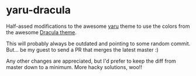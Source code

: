 # yaru-dracula

Half-assed modifications to the awesome
[yaru](https://github.com/ubuntu/yaru) theme to use the colors from
the awesome [Dracula theme](https://draculatheme.com/).

This will probably always be outdated and pointing to some random
commit. But... be my guest to send a PR that merges the latest master
:)

Any other changes are appreciated, but I'd prefer to keep the diff
from master down to a minimum. More hacky solutions, woo!!
